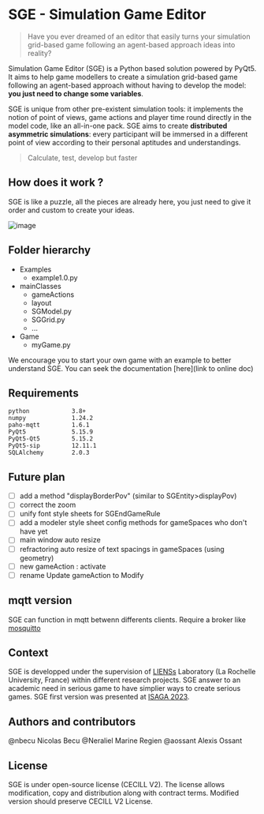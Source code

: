 # **SGE - Simulation Game Editor**

> Have you ever dreamed of an editor that easily turns your simulation grid-based game following an agent-based approach ideas into reality? 

Simulation Game Editor (SGE) is a Python based solution powered by PyQt5. It aims to help game modellers to create a simulation grid-based game following an agent-based approach without having to develop the model: **you just need to change some variables**.

SGE is unique from other pre-existent simulation tools: it implements the notion of point of views, game actions and player time round directly in the model code, like an all-in-one pack. SGE aims to create **distributed asymmetric simulations**: every participant will be immersed in a different point of view according to their personal aptitudes and understandings.

> Calculate, test, develop but faster

## How does it work ?

SGE is like a puzzle, all the pieces are already here, you just need to give it order and custom to create your ideas.

![image](https://github.com/nbecu/SGE/assets/119414220/888f6d78-5434-4b70-8969-0b1e971a4b8e)

## Folder hierarchy
- Examples
  - example1.0.py
- mainClasses
  - gameActions
  - layout
  - SGModel.py
  - SGGrid.py
  - ...
- Game
  - myGame.py

We encourage you to start your own game with an example to better understand SGE. You can seek the documentation [here](link to online doc)

## Requirements
```
python            3.8+
numpy             1.24.2
paho-mqtt         1.6.1
PyQt5             5.15.9
PyQt5-Qt5         5.15.2
PyQt5-sip         12.11.1
SQLAlchemy        2.0.3
```

## Future plan
- [ ] add a method "displayBorderPov" (similar to SGEntity>displayPov)
- [ ] correct the zoom
- [ ] unify font style sheets for SGEndGameRule
- [ ] add a modeler style sheet config methods for gameSpaces who don't have yet
- [ ] main window auto resize
- [ ] refractoring auto resize of text spacings in gameSpaces (using geometry)
- [ ] new gameAction : activate
- [ ] rename Update gameAction to Modify

## mqtt version
SGE can function in mqtt betwenn differents clients. Require a broker like [mosquitto](https://mosquitto.org/download/)

## Context
SGE is developped under the supervision of [LIENSs](https://lienss.univ-larochelle.fr/) Laboratory (La Rochelle University, France) within different research projects. 
SGE answer to an academic need in serious game to have simplier ways to create serious games.
SGE first version was presented at [ISAGA 2023](https://apps.univ-lr.fr/cgi-bin/WebObjects/Colloque.woa/1/wa/colloque?code=3141).

## Authors and contributors
@nbecu Nicolas Becu
@Neraliel Marine Regien
@aossant Alexis Ossant

## License
SGE is under open-source license (CECILL V2). The license allows modification, copy and distribution along with contract terms. Modified version should preserve CECILL V2 License. 


